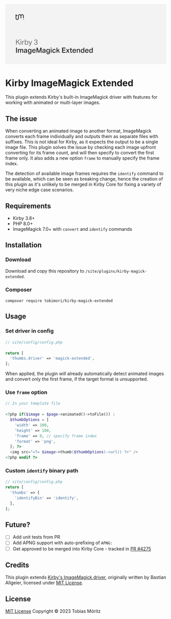 ![Kirby ImageMagick Extended Banner](./.github/banner.png)

# Kirby ImageMagick Extended

This plugin extends Kirby's built-in ImageMagick driver with features for working with animated or multi-layer images.

## The issue

When converting an animated image to another format, ImageMagick converts each frame individually and outputs them as separate files with suffixes. This is not ideal for Kirby, as it expects the output to be a single image file. This plugin solves the issue by checking each image upfront converting for its frame count, and will then specify to convert the first frame only. It also adds a new option `frame` to manually specify the frame index.

The detection of available image frames requires the `identify` command to be available, which can be seen as breaking change, hence the creation of this plugin as it's unlikely to be merged in Kirby Core for fixing a variety of very niche edge case scenarios.

## Requirements

- Kirby 3.8+
- PHP 8.0+
- ImageMagick 7.0+ with `convert` and `identify` commands

## Installation

### Download

Download and copy this repository to `/site/plugins/kirby-magick-extended`.

### Composer

```
composer require tobimori/kirby-magick-extended
```

## Usage

### Set driver in config

```php
// site/config/config.php

return [
  'thumbs.driver' => 'magick-extended',
];
```

When applied, the plugin will already automatically detect animated images and convert only the first frame, if the target format is unsupported.

### Use `frame` option

```php
// In your template file

<?php if($image = $page->animated()->toFile()) :
  $thumbOptions = [
    'width' => 100,
    'height' => 100,
    'frame' => 0, // specify frame index
    'format' => 'png',
  ]; ?>
  <img src="<?= $image->thumb($thumbOptions)->url() ?>" />
<?php endif ?>
```

### Custom `identify` binary path

```php
// site/config/config.php
return [
  'thumbs' => [
    'identifyBin' => 'identify',
  ],
];
```

## Future?

- [ ] Add unit tests from PR
- [ ] Add APNG support with auto-prefixing of `APNG:`
- [ ] Get approved to be merged into Kirby Core - tracked in [PR #4275](https://github.com/getkirby/kirby/pull/4275)

## Credits

This plugin extends [Kirby's ImageMagick driver](https://github.com/getkirby/kirby/blob/develop/src/Image/Darkroom/ImageMagick.php), originally written by Bastian Allgeier, licensed under [MIT License](https://opensource.org/licenses/MIT).

## License

[MIT License](./LICENSE)
Copyright © 2023 Tobias Möritz
